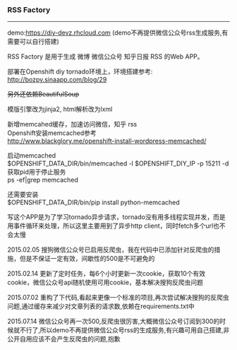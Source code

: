 ### RSS Factory

***

demo:<https://diy-devz.rhcloud.com> (demo不再提供微信公众号rss生成服务,有需要可以自行搭建)

RSS Factory 是用于生成 微博 微信公众号 知乎日报 RSS 的Web APP。  

部署在Openshift diy tornado环境上，环境搭建参考:  
<http://bozpy.sinaapp.com/blog/29>

<del>另外还依赖BeautifulSoup</del>

模版引擎改为jinja2, html解析改为lxml

新增memcahed缓存，加速访问微信，知乎 rss  
Openshift安装memcached参考  
<http://www.blackglory.me/openshift-install-wordpress-memcached/>

启动memcached  
$OPENSHIFT_DATA_DIR/bin/memcached -l $OPENSHIFT_DIY_IP -p 15211 -d  
获取pid用于停止服务  
ps -ef|grep memcached  

还需要安装  
$OPENSHIFT_DATA_DIR/bin/pip install python-memcached

写这个APP是为了学习tornado异步请求，tornado没有用多线程实现并发，而是用事件循环来处理，所以这里主要用到了异步http client，同时fetch多个url也不会太慢

2015.02.05 搜狗微信公众号已启用反爬虫，我在代码中已添加针对反爬虫的措施，但是不保证一定有效，间歇性的500是不可避免的

2015.02.14 更新了定时任务，每6个小时更新一次cookie，获取10个有效cookie，微信公众号api随机使用可用cookie，基本解决搜狗反爬虫问题

2015.07.02 重构了下代码,看起来更像一个标准的项目,再次尝试解决搜狗的反爬虫问题,通过缓存来减少对文章列表的请求数,依赖在requirements.txt中

2015.07.14 微信公众号再一次500,反爬虫很厉害,大概微信公众号订阅到300的时候就不行了,所以demo不再提供微信公众号rss的生成服务,有兴趣可用自己搭建,非公开自用应该不会产生反爬虫的问题,抱歉
